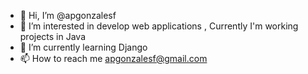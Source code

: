 - 👋 Hi, I’m @apgonzalesf
- 👀 I’m interested in develop web applications , Currently  I'm working projects in Java 
- 🌱 I’m currently learning Django 
- 📫 How to reach me apgonzalesf@gmail.com

<!---
apgonzalesf/apgonzalesf is a ✨ special ✨ repository because its `README.md` (this file) appears on your GitHub profile.
You can click the Preview link to take a look at your changes.
- 💞️ I’m looking to collaborate on ...
--->
